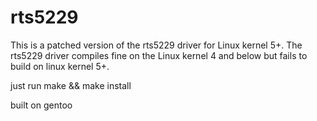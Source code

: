 # rts5229
This is a patched version of the rts5229 driver for Linux kernel 5+. The rts5229 driver compiles fine on the Linux kernel 4 and below but fails to build on linux kernel 5+.

just run make && make install

built on gentoo
